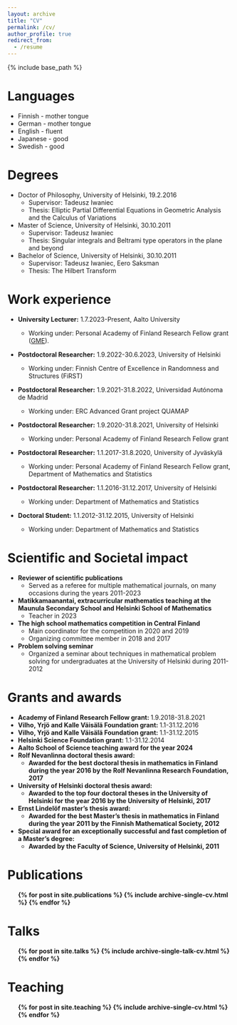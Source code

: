```yaml
---
layout: archive
title: "CV"
permalink: /cv/
author_profile: true
redirect_from:
  - /resume
---
```


{% include base_path %}

Languages
======
* Finnish - mother tongue
* German - mother tongue
* English - fluent
* Japanese - good
* Swedish - good

Degrees
======
* Doctor of Philosophy, University of Helsinki, 19.2.2016
  * Supervisor: Tadeusz Iwaniec
  * Thesis: Elliptic Partial Differential Equations in Geometric Analysis and the Calculus of Variations
* Master of Science, University of Helsinki, 30.10.2011
  * Supervisor: Tadeusz Iwaniec
  * Thesis: Singular integrals and Beltrami type operators in the plane and beyond
* Bachelor of Science, University of Helsinki, 30.10.2011
  * Supervisor: Tadeusz Iwaniec, Eero Saksman
  * Thesis: The Hilbert Transform

Work experience
======
* <b> University Lecturer:</b> 1.7.2023-Present, Aalto University
  * Working under: Personal Academy of Finland Research Fellow grant (<a href="https://atkoski.fi/gme">GME</a>).

* <b> Postdoctoral Researcher:</b> 1.9.2022-30.6.2023, University of Helsinki
  * Working under: Finnish Centre of Excellence in Randomness and Structures (FiRST)

* <b> Postdoctoral Researcher:</b> 1.9.2021-31.8.2022, Universidad Autónoma de Madrid
  * Working under: ERC Advanced Grant project QUAMAP

* <b> Postdoctoral Researcher:</b> 1.9.2020-31.8.2021, University of Helsinki
  * Working under: Personal Academy of Finland Research Fellow grant

* <b> Postdoctoral Researcher:</b> 1.1.2017-31.8.2020, University of Jyväskylä
  * Working under: Personal Academy of Finland Research Fellow grant, Department of Mathematics and Statistics
  
* <b> Postdoctoral Researcher:</b> 1.1.2016-31.12.2017, University of Helsinki
  * Working under: Department of Mathematics and Statistics
  
* <b> Doctoral Student:</b> 1.1.2012-31.12.2015, University of Helsinki
  * Working under: Department of Mathematics and Statistics
  
Scientific and Societal impact
======
* <b> Reviewer of scientific publications </b>
  * Served as a referee for multiple mathematical journals, on many occasions during the years 2011-2023
* <b> Matikkamaanantai, extracurricular mathematics teaching at the Maunula Secondary School and Helsinki School of Mathematics</b>
  * Teacher in 2023
* <b> The high school mathematics competition in Central Finland </b>
  * Main coordinator for the competition in 2020 and 2019
  * Organizing committee member in 2018 and 2017
* <b> Problem solving seminar </b>
  * Organized a seminar about techniques in mathematical problem solving for undergraduates at the University of Helsinki during 2011-2012

Grants and awards
======
* <b> Academy of Finland Research Fellow grant: </b> 1.9.2018-31.8.2021
* <b> Vilho, Yrjö and Kalle Väisälä Foundation grant: </b> 1.1-31.12.2016
* <b> Vilho, Yrjö and Kalle Väisälä Foundation grant: </b> 1.1-31.12.2015
* <b> Helsinki Science Foundation grant: </b> 1.1-31.12.2014
* <b> Aalto School of Science teaching award for the year 2024
* <b> Rolf Nevanlinna doctoral thesis award: </b>
  * Awarded for the best doctoral thesis in mathematics in Finland during the year 2016 by the Rolf Nevanlinna Research Foundation, 2017
* <b> University of Helsinki doctoral thesis award: </b>
  * Awarded to the top four doctoral theses in the University of Helsinki for the year 2016 by the University of Helsinki, 2017
* <b> Ernst Lindelöf master’s thesis award: </b>
  * Awarded for the best Master’s thesis in mathematics in Finland during the year 2011 by the Finnish Mathematical Society, 2012
* <b> Special award for an exceptionally successful and fast completion of a Master’s degree: </b>
  * Awarded by the Faculty of Science, University of Helsinki, 2011

Publications
======
  <ul>{% for post in site.publications %}
    {% include archive-single-cv.html %}
  {% endfor %}</ul>
  
Talks
======
  <ul>{% for post in site.talks %}
    {% include archive-single-talk-cv.html %}
  {% endfor %}</ul>
  
Teaching
======
  <ul>{% for post in site.teaching %}
    {% include archive-single-cv.html %}
  {% endfor %}</ul>
